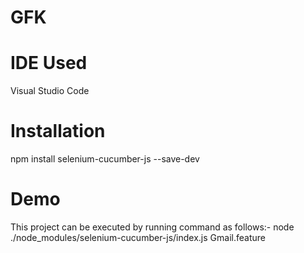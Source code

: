# GFK

# IDE Used
Visual Studio Code

# Installation
npm install selenium-cucumber-js --save-dev
   
# Demo
This project can be executed by running command as follows:-
node ./node_modules/selenium-cucumber-js/index.js Gmail.feature

